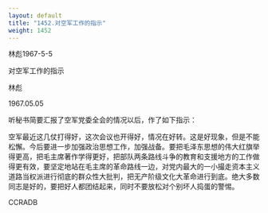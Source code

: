 ```yaml
---
layout: default
title: "1452.对空军工作的指示"
weight: 1452
---
```


林彪1967-5-5

对空军工作的指示

林彪

1967.05.05

听秘书简要汇报了空军党委全会的情况以后，作了如下指示：

空军最近这几仗打得好，这次会议也开得好，情况在好转。这是好现象，但是不能松懈。今后要进一步加强政治思想工作，加强战备。要把毛泽东思想的伟大红旗举得更高，把毛主席著作学得更好，把部队两条路线斗争的教育和支援地方的工作做得更有效，要坚定地站在毛主席的革命路线一边，对党内最大的一小撮走资本主义道路当权派进行彻底的群众性大批判，把无产阶级文化大革命进行到底。绝大多数同志是好的，要把好人都团结起来，同时不要放松对个别坏人捣蛋的警惕。

CCRADB


